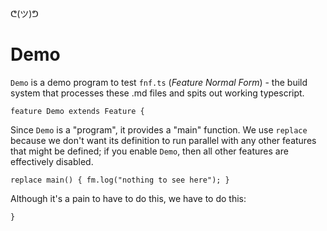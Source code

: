 ᕦ(ツ)ᕤ
# Demo

`Demo` is a demo program to test `fnf.ts` (*Feature Normal Form*) - the build system that processes these .md files and spits out working typescript.

    feature Demo extends Feature {

Since `Demo` is a "program", it provides a "main" function. We use `replace` because we don't want its definition to run parallel with any other features that might be defined; if you enable `Demo`, then all other features are effectively disabled.

    replace main() { fm.log("nothing to see here"); }

Although it's a pain to have to do this, we have to do this:

    }